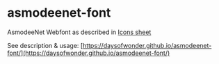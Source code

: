 # asmodeenet-font
AsmodeeNet Webfont as described in [Icons sheet](http://doc.asmodee.net/iconography#icons-sheet)

See description & usage: [https://daysofwonder.github.io/asmodeenet-font/](https://daysofwonder.github.io/asmodeenet-font/)
